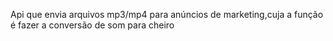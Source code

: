 Api que envia arquivos mp3/mp4 para anúncios de marketing,cuja a função é fazer a conversão de som para cheiro
